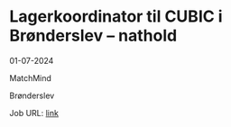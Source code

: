 # Lagerkoordinator til CUBIC i Brønderslev – nathold
01-07-2024

MatchMind

Brønderslev

Job URL: [link](https://matchmind.dk/ledige-jobs?hr=show-job/206776&linkref=213869&locale=da_DK)


